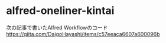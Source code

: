 # alfred-oneliner-kintai

次の記事で書いたAlfred Workflowのコード
https://qiita.com/DaigoHayashi/items/c57eeaca6607a600096b
